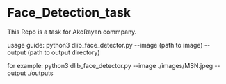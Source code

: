 # Face_Detection_task

This Repo is a task for AkoRayan commpany.

usage guide:
python3 dlib_face_detector.py --image (path to image) --output (path to output directory)

for example:
python3 dlib_face_detector.py --image ./images/MSN.jpeg --output ./outputs